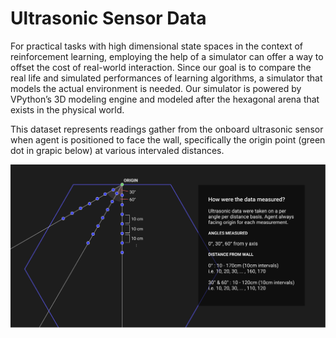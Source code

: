 # Ultrasonic Sensor Data

For practical tasks with high dimensional state spaces in the context of reinforcement learning, employing the help of a simulator can offer a way to offset the cost of real-world interaction. Since our goal is to compare the real life and simulated performances of learning algorithms, a simulator that models the actual environment is needed. Our simulator is powered by VPython’s 3D modeling engine and modeled after the hexagonal arena that exists in the physical world. 

This dataset represents readings gather from the onboard ultrasonic sensor when agent is positioned to face the wall, specifically the origin point (green dot in grapic below) at various intervaled distances. 

<img src="https://github.com/Intelligent-Agents-TESC/RL-robotic-car/blob/main/simulator/img/USS_data_doc.png" width="900" height="auto">
